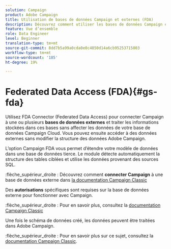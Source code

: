 ```yaml
---
solution: Campaign
product: Adobe Campaign
title: Utilisation de bases de données Campaign et externes (FDA)
description: Découvrez comment utiliser les bases de données Campaign et externes
feature: Vue d’ensemble
role: Data Engineer
level: Beginner
translation-type: tm+mt
source-git-commit: 8dd7b5a99a0cda0e0c4850d14a6cb95253715803
workflow-type: tm+mt
source-wordcount: '185'
ht-degree: 19%

---
```


# Federated Data Access (FDA){#gs-fda}

Utilisez FDA Connector (Federated Data Access) pour connecter Campaign à une ou plusieurs **bases de données externes** et traiter les informations stockées dans ces bases sans affecter les données de votre base de données Campaign Cloud. Vous pouvez ensuite accéder à des données externes sans modifier la structure des données Adobe Campaign.

L’option Campaign FDA vous permet d’étendre votre modèle de données dans une base de données tierce. Le module détecte automatiquement la structure des tables ciblées et utilise les données provenant des sources SQL.

:flèche_supérieur_droite : Découvrez comment **connecter Campaign** à une base de données externe dans [la documentation Campaign Classic](https://experienceleague.adobe.com/docs/campaign-classic/using/installing-campaign-classic/accessing-external-database/configure-fda/config-databases/configure-fda.html)

Des **autorisations** spécifiques sont requises sur la base de données externe pour fonctionner avec Campaign.

:flèche_supérieur_droite : Pour en savoir plus, consultez la [documentation Campaign Classic](https://experienceleague.adobe.com/docs/campaign-classic/using/installing-campaign-classic/accessing-external-database/configure-fda/remote-database-access-rights.html)

Une fois le schéma de données créé, les données peuvent être traitées dans Adobe Campaign.

:flèche_supérieur_droite : Pour en savoir plus sur ce sujet, consultez la [documentation Campaign Classic](https://experienceleague.adobe.com/docs/campaign-classic/using/automating-with-workflows/advanced-management/accessing-an-external-database--fda-.html).